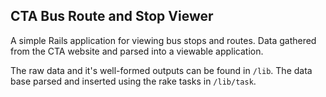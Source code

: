 ## CTA Bus Route and Stop Viewer

A simple Rails application for viewing bus stops and routes.  Data gathered from the CTA website and parsed into a viewable application.  

The raw data and it's well-formed outputs can be found in `/lib`.  The data base parsed and inserted using the rake tasks in `/lib/task`.